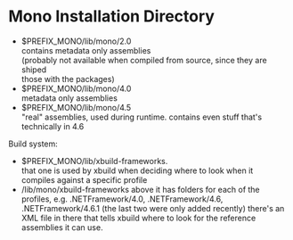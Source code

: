 # Mono Installation Directory


*	$PREFIX_MONO/lib/mono/2.0 		
	contains metadata only assemblies		 
	(probably not available when compiled from source, since they are shiped		
	those with the packages)		
*	$PREFIX_MONO/lib/mono/4.0 		
	metadata only assemblies			
*	$PREFIX_MONO/lib/mono/4.5 		
	"real" assemblies, used during runtime. 
	contains even stuff that's technically in 4.6

Build system:

*	$PREFIX_MONO/lib/xbuild-frameworks. 		
	that one is used by xbuild when deciding where to look when it 		
	compiles against a specific profile
*	/lib/mono/xbuild-frameworks 
	above it has folders for each of the profiles, e.g. 
	.NETFramework/4.0, 
	.NETFramework/4.6, 
	.NETFramework/4.6.1 
	(the last two were only added recently)
	there's an XML file in there that tells xbuild where to look for the 
	reference assemblies it can use.

	
	
